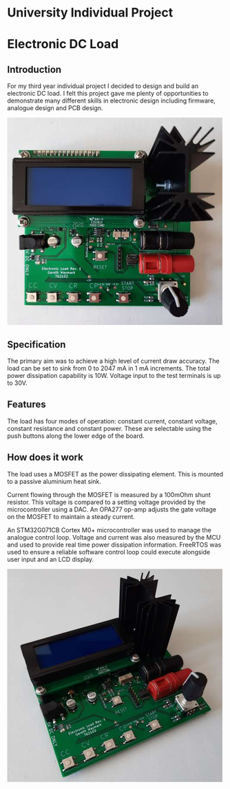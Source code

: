 # University Individual Project
# Electronic DC Load
## Introduction
For my third year individual project I decided to design and build an 
electronic DC load. I felt this project gave me plenty of opportunities to
demonstrate many different skills in electronic design including firmware,
analogue design and PCB design.

![ElectronicLoad1](EL1.jpg)

## Specification
The primary aim was to achieve a high level of current draw accuracy. The load
can be set to sink from 0 to 2047 mA in 1 mA increments.
The total power dissipation capability is 10W. Voltage input to the test
terminals is up to 30V.

## Features
The load has four modes of operation: constant current, constant voltage,
constant resistance and constant power. These are selectable using the push
buttons along the lower edge of the board.

## How does it work
The load uses a MOSFET as the power dissipating element. This is mounted to
a passive aluminium heat sink. 

Current flowing through the MOSFET is measured by a 100mOhm shunt resistor.
This voltage is compared to a setting voltage provided by the microcontroller
using a DAC. An OPA277 op-amp adjusts the gate voltage on the MOSFET to
maintain a steady current.

An STM32G071CB Cortex M0+ microcontroller was used to manage the analogue
control loop. Voltage and current was also measured by the MCU and used to
provide real time power dissipation information. FreeRTOS was used to ensure
a reliable software control loop could execute alongside user input and an LCD
display. 

![ElectronicLoad2](EL2.jpg)
